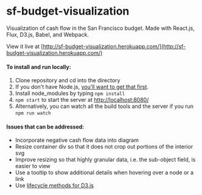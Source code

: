 # sf-budget-visualization
Visualization of cash flow in the San Francisco budget. Made with React.js, Flux, D3.js, Babel, and Webpack.

View it live at [http://sf-budget-visualization.herokuapp.com/](http://sf-budget-visualization.herokuapp.com/)

#### To install and run locally:
1. Clone repository and cd into the directory
2. If you don't have Node.js, [you'll want to get that first](https://docs.npmjs.com/getting-started/installing-node).
3. Install node_modules by typing ```npm install```
4. ```npm start``` to start the server at [http://localhost:8080/](http://localhost:8080/)
5. Alternatively, you can watch all the build tools and the server if you run ```npm run watch```

#### Issues that can be addressed:
- Incorporate negative cash flow data into diagram
- Resize container div so that it does not crop out portions of the interior svg
- Improve resizing so that highly granular data, i.e. the sub-object field, is easier to view
- Use a tooltip to show additional details when hovering over a node or a link
- Use [lifecycle methods for D3.js](http://nicolashery.com/integrating-d3js-visualizations-in-a-react-app/)
